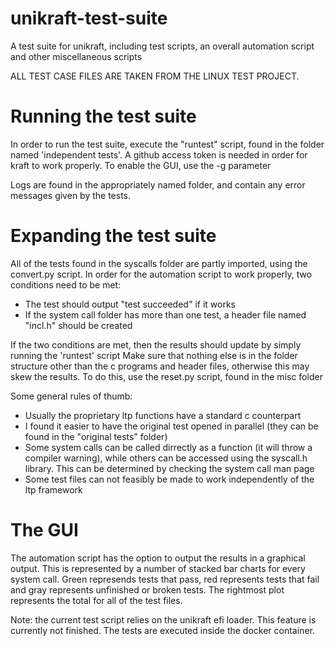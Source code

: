 # unikraft-test-suite
A test suite for unikraft, including test scripts, an overall automation script and other miscellaneous scripts

ALL TEST CASE FILES ARE TAKEN FROM THE LINUX TEST PROJECT.
# Running the test suite
In order to run the test suite, execute the "runtest" script, found in the folder named 'independent tests'.
A github access token is needed in order for kraft to work properly.
To enable the GUI, use the -g parameter

Logs are found in the appropriately named folder, and contain any error messages given by the tests.

# Expanding the test suite
All of the tests found in the syscalls folder are partly imported, using the convert.py script.
In order for the automation script to work properly, two conditions need to be met:
- The test should output "test succeeded" if it works
- If the system call folder has more than one test, a header file named "incl.h" should be created

If the two conditions are met, then the results should update by simply running the 'runtest' script
Make sure that nothing else is in the folder structure other than the c programs and header files, otherwise this may skew the results. To do this, use the reset.py script, found in the misc folder

Some general rules of thumb:
- Usually the proprietary ltp functions have a standard c counterpart
- I found it easier to have the original test opened in parallel (they can be found in the "original tests" folder)
- Some system calls can be called dirrectly as a function (it will throw a compiler warning), while others can be accessed using the syscall.h library. This can be determined by checking the system call man page
- Some test files can not feasibly be made to work independently of the ltp framework

# The GUI
The automation script has the option to output the results in a graphical output. This is represented by a number of stacked bar charts for every system call. Green represends tests that pass, red represents tests that fail and gray represents unfinished or broken tests. The rightmost plot represents the total for all of the test files.

Note: the current test script relies on the unikraft efi loader. This feature is currently not finished. The tests are executed inside the docker container.